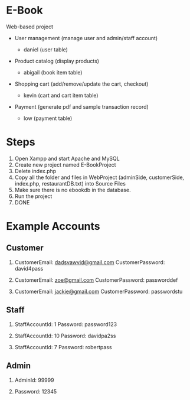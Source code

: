 # E-Book
Web-based project

- User management (manage user and admin/staff account)
  - daniel (user table)

- Product catalog (display products)
  - abigail (book item table)

- Shopping cart (add/remove/update the cart, checkout)
  - kevin (cart and cart item table)

- Payment (generate pdf and sample transaction record)
  - low (payment table)

# Steps 
1. Open Xampp and start Apache and MySQL
2. Create new project named E-BookProject
3. Delete index.php
4. Copy all the folder and files in WebProject (adminSide, customerSide, index.php, restaurantDB.txt) into Source Files
5. Make sure there is no ebookdb in the database.
6. Run the project
7. DONE

# Example Accounts
## Customer
1. CustomerEmail: dadsvawvid@gmail.com
   CustomerPassword: david4pass

2. CustomerEmail: zoe@gmail.com
   CustomerPassword: passworddef

3. CustomerEmail: jackie@gmail.com
   CustomerPassword: passwordstu

## Staff
1. StaffAccountId: 1
   Password: password123

2. StaffAccountId: 10
   Password: davidpa2ss

3. StaffAccountId: 7
   Password: robertpass

## Admin
1. AdminId: 99999

2. Password: 12345
